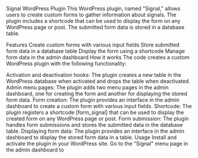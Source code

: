 Signal WordPress Plugin
This WordPress plugin, named "Signal," allows users to create custom forms to gather information about signals. The plugin includes a shortcode that can be used to display the form on any WordPress page or post. The submitted form data is stored in a database table.

Features
Create custom forms with various input fields
Store submitted form data in a database table
Display the form using a shortcode
Manage form data in the admin dashboard
How it works
The code creates a custom WordPress plugin with the following functionality:

Activation and deactivation hooks: The plugin creates a new table in the WordPress database when activated and drops the table when deactivated.
Admin menu pages: The plugin adds two menu pages in the admin dashboard, one for creating the form and another for displaying the stored form data.
Form creation: The plugin provides an interface in the admin dashboard to create a custom form with various input fields.
Shortcode: The plugin registers a shortcode [form_signal] that can be used to display the created form on any WordPress page or post.
Form submission: The plugin handles form submissions and stores the submitted data in the database table.
Displaying form data: The plugin provides an interface in the admin dashboard to display the stored form data in a table.
Usage
Install and activate the plugin in your WordPress site.
Go to the "Signal" menu page in the admin dashboard to
